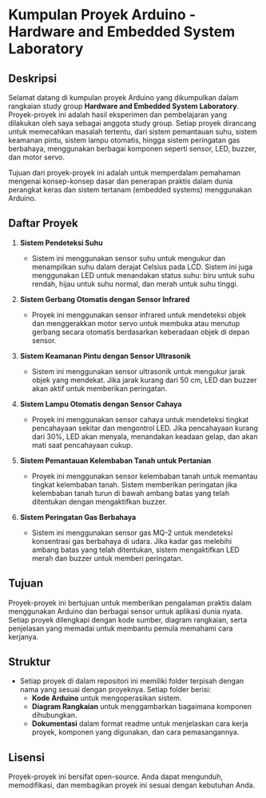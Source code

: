 # Kumpulan Proyek Arduino - Hardware and Embedded System Laboratory

## Deskripsi

Selamat datang di kumpulan proyek Arduino yang dikumpulkan dalam rangkaian study group **Hardware and Embedded System Laboratory**. Proyek-proyek ini adalah hasil eksperimen dan pembelajaran yang dilakukan oleh saya sebagai anggota study group. Setiap proyek dirancang untuk memecahkan masalah tertentu, dari sistem pemantauan suhu, sistem keamanan pintu, sistem lampu otomatis, hingga sistem peringatan gas berbahaya, menggunakan berbagai komponen seperti sensor, LED, buzzer, dan motor servo.

Tujuan dari proyek-proyek ini adalah untuk memperdalam pemahaman mengenai konsep-konsep dasar dan penerapan praktis dalam dunia perangkat keras dan sistem tertanam (embedded systems) menggunakan Arduino.

## Daftar Proyek

1. **Sistem Pendeteksi Suhu**
   - Sistem ini menggunakan sensor suhu untuk mengukur dan menampilkan suhu dalam derajat Celsius pada LCD. Sistem ini juga menggunakan LED untuk menandakan status suhu: biru untuk suhu rendah, hijau untuk suhu normal, dan merah untuk suhu tinggi.

2. **Sistem Gerbang Otomatis dengan Sensor Infrared**
   - Proyek ini menggunakan sensor infrared untuk mendeteksi objek dan menggerakkan motor servo untuk membuka atau menutup gerbang secara otomatis berdasarkan keberadaan objek di depan sensor.

3. **Sistem Keamanan Pintu dengan Sensor Ultrasonik**
   - Sistem ini menggunakan sensor ultrasonik untuk mengukur jarak objek yang mendekat. Jika jarak kurang dari 50 cm, LED dan buzzer akan aktif untuk memberikan peringatan.

4. **Sistem Lampu Otomatis dengan Sensor Cahaya**
   - Proyek ini menggunakan sensor cahaya untuk mendeteksi tingkat pencahayaan sekitar dan mengontrol LED. Jika pencahayaan kurang dari 30%, LED akan menyala, menandakan keadaan gelap, dan akan mati saat pencahayaan cukup.

5. **Sistem Pemantauan Kelembaban Tanah untuk Pertanian**
   - Proyek ini menggunakan sensor kelembaban tanah untuk memantau tingkat kelembaban tanah. Sistem memberikan peringatan jika kelembaban tanah turun di bawah ambang batas yang telah ditentukan dengan mengaktifkan buzzer.

6. **Sistem Peringatan Gas Berbahaya**
   - Sistem ini menggunakan sensor gas MQ-2 untuk mendeteksi konsentrasi gas berbahaya di udara. Jika kadar gas melebihi ambang batas yang telah ditentukan, sistem mengaktifkan LED merah dan buzzer untuk memberi peringatan.

## Tujuan

Proyek-proyek ini bertujuan untuk memberikan pengalaman praktis dalam menggunakan Arduino dan berbagai sensor untuk aplikasi dunia nyata. Setiap proyek dilengkapi dengan kode sumber, diagram rangkaian, serta penjelasan yang memadai untuk membantu pemula memahami cara kerjanya.

## Struktur

- Setiap proyek di dalam repositori ini memiliki folder terpisah dengan nama yang sesuai dengan proyeknya. Setiap folder berisi:
  - **Kode Arduino** untuk mengoperasikan sistem.
  - **Diagram Rangkaian** untuk menggambarkan bagaimana komponen dihubungkan.
  - **Dokumentasi** dalam format readme untuk menjelaskan cara kerja proyek, komponen yang digunakan, dan cara pemasangannya.

## Lisensi

Proyek-proyek ini bersifat open-source. Anda dapat mengunduh, memodifikasi, dan membagikan proyek ini sesuai dengan kebutuhan Anda.
